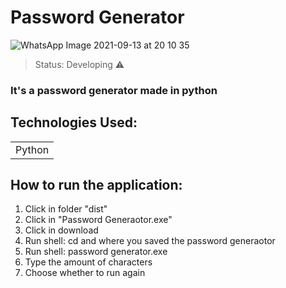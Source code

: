 # Password Generator
![WhatsApp Image 2021-09-13 at 20 10 35](https://user-images.githubusercontent.com/84638124/133168742-d6eea86e-8e3f-45f2-950f-139ad66bf01f.jpeg)

> Status: Developing ⚠️

### It's a password generator made in python

## Technologies Used:

<table>
  <tr>
    <td>Python</td>
  </tr>
</table>

## How to run the application:

1) Click in folder "dist"
2) Click in "Password Generaotor.exe"
3) Click in download
4) Run shell: cd and where you saved the password generaotor
5) Run shell: password generator.exe
6) Type the amount of characters 
7) Choose whether to run again
